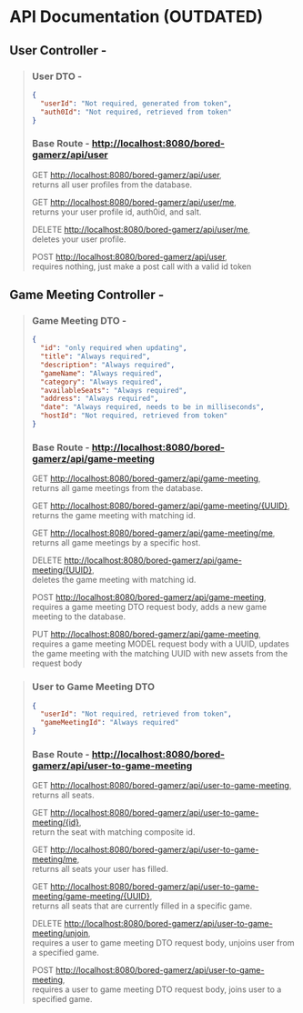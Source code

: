 # API Documentation (OUTDATED)

## User Controller -

> ### User DTO -
>
> ```json
> {
>   "userId": "Not required, generated from token",
>   "auth0Id": "Not required, retrieved from token"
> }
> ```
>
> ### Base Route - <http://localhost:8080/bored-gamerz/api/user>
>
> GET <http://localhost:8080/bored-gamerz/api/user>,  
> returns all user profiles from the database.
>
> GET <http://localhost:8080/bored-gamerz/api/user/me>,  
> returns your user profile id, auth0id, and salt.
>
> DELETE <http://localhost:8080/bored-gamerz/api/user/me>,  
> deletes your user profile.
>
> POST <http://localhost:8080/bored-gamerz/api/user>,  
> requires nothing, just make a post call with a valid id token
>
## Game Meeting Controller -

> ### Game Meeting DTO -
>
> ```json
> {
>   "id": "only required when updating",
>   "title": "Always required",
>   "description": "Always required",
>   "gameName": "Always required",
>   "category": "Always required",
>   "availableSeats": "Always required",
>   "address": "Always required",
>   "date": "Always required, needs to be in milliseconds",
>   "hostId": "Not required, retrieved from token"
> }
> ```
>
> ### Base Route - <http://localhost:8080/bored-gamerz/api/game-meeting>
>
> GET <http://localhost:8080/bored-gamerz/api/game-meeting>,  
> returns all game meetings from the database.
>
> GET <http://localhost:8080/bored-gamerz/api/game-meeting/{UUID}>,  
> returns the game meeting with matching id.
>
> GET <http://localhost:8080/bored-gamerz/api/game-meeting/me>,  
> returns all game meetings by a specific host.
>
> DELETE <http://localhost:8080/bored-gamerz/api/game-meeting/{UUID}>,  
> deletes the game meeting with matching id.
>
> POST <http://localhost:8080/bored-gamerz/api/game-meeting>,  
> requires a game meeting DTO request body, adds a new game meeting to the database.
>
> PUT <http://localhost:8080/bored-gamerz/api/game-meeting>,  
> requires a game meeting MODEL request body with a UUID, updates the game meeting with the matching UUID with new assets from the request body

> ### User to Game Meeting DTO
>
> ```json
> {
>   "userId": "Not required, retrieved from token",
>   "gameMeetingId": "Always required"
> }
> ```
>
> ### Base Route - <http://localhost:8080/bored-gamerz/api/user-to-game-meeting>
>
> GET <http://localhost:8080/bored-gamerz/api/user-to-game-meeting>,  
> returns all seats.
>
> GET <http://localhost:8080/bored-gamerz/api/user-to-game-meeting/{id}>,  
> return the seat with matching composite id.
>
> GET <http://localhost:8080/bored-gamerz/api/user-to-game-meeting/me>,  
> returns all seats your user has filled.
>
> GET <http://localhost:8080/bored-gamerz/api/user-to-game-meeting/game-meeting/{UUID}>,  
> returns all seats that are currently filled in a specific game.
>
> DELETE <http://localhost:8080/bored-gamerz/api/user-to-game-meeting/unjoin>,  
> requires a user to game meeting DTO request body, unjoins user from a specified game.
>
> POST <http://localhost:8080/bored-gamerz/api/user-to-game-meeting>,  
> requires a user to game meeting DTO request body, joins user to a specified game.

